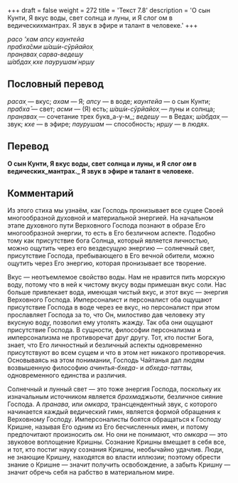 +++
draft = false
weight = 272
title = 'Текст 7.8'
description = 'О сын Кунти, Я вкус воды, свет солнца и луны, и Я слог ом в ведическихмантрах. Я звук в эфире и талант в человеке.'
+++

_расо ’хам апсу каунтейа  
прабха̄сми ш́аш́и-сӯрйайох̣  
пран̣авах̣ сарва-ведешу  
ш́абдах̣ кхе паурушам̇ нр̣шу_

## Пословный перевод

_расах̣_ — вкус; _ахам_ — Я; _апсу_ — в воде; _каунтейа_ — о сын Кунти; _прабха̄_ — свет; _асми_ — (Я) есть; _ш́аш́и_\-_сӯрйайох̣_ — луны и солнца; _пран̣авах̣_ — сочетание трех букв_а-у-м_; _ведешу_ — в Ведах; _ш́абдах̣_ — звук; _кхе_ — в эфире; _паурушам_ — способность; _нр̣шу_ — в людях.

## Перевод

**О сын Кунти, Я вкус воды, свет солнца и луны, и Я слог _ом_ в ведических_мантрах._ Я звук в эфире и талант в человеке.**

## Комментарий

Из этого стиха мы узнаём, как Господь пронизывает все сущее Своей многообразной духовной и материальной энергией. На начальном этапе духовного пути Верховного Господа познают в образе Его многообразной энергии, то есть в Его безличном аспекте. Подобно тому как присутствие бога Солнца, который является личностью, можно ощутить через его вездесущую энергию — солнечный свет, присутствие Господа, пребывающего в Его вечной обители, можно ощутить через Его энергию, которая пронизывает все творение.  
  
Вкус — неотъемлемое свойство воды. Нам не нравится пить морскую воду, потому что в ней к чистому вкусу воды примешан вкус соли. Нас больше привлекает вода, имеющая чистый вкус, и этот вкус — энергия Верховного Господа. Имперсоналист и персоналист оба ощущают присутствие Господа в воде через ее вкус, но персоналист при этом прославляет Господа за то, что Он, милостиво дав человеку эту вкусную воду, позволил ему утолять жажду. Так оба они ощущают присутствие Господа. В сущности, философии персонализма и имперсонализма не противоречат друг другу. Тот, кто постиг Бога, знает, что Его личностный и безличный аспекты одновременно присутствуют во всем сущем и что в этом нет никакого противоречия. Основываясь на этом понимании, Господь Чайтанья дал людям возвышенную философию _ачинтья-бхеда-_ и _абхеда-таттвы,_ одновременного единства и различия.

Солнечный и лунный свет — это тоже энергия Господа, поскольку их изначальным источником является _брахмаджьоти,_ безличное сияние Господа. А _пранава,_ или _омкара,_ трансцендентный звук, с которого начинается каждый ведический гимн, является формой обращения к Верховному Господу. Имперсоналисты боятся обращаться к Господу Кришне, называя Его одним из Его бесчисленных имен, и потому предпочитают произносить _ом._ Но они не понимают, что _омкара_ — это звуковое воплощение Кришны. Сознание Кришны вмещает в себя все, и тот, кто постиг науку сознания Кришны, необычайно удачлив. Люди, не знающие Кришну, находятся во власти иллюзии; поэтому обрести знание о Кришне — значит получить освобождение, а забыть Кришну — значит обречь себя на рабство в материальном мире.
